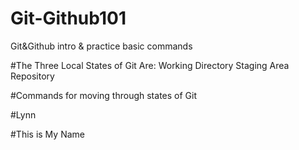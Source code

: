 # Git-Github101
Git&amp;Github intro &amp; practice basic commands

#The Three Local States of Git Are:
Working Directory
Staging Area
Repository

#Commands for moving through states of Git


#Lynn

#This is My Name

